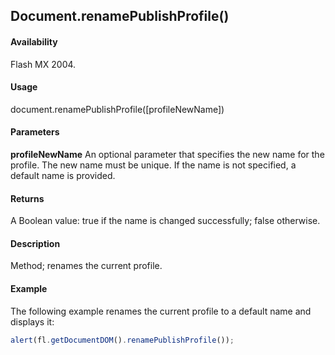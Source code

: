 ## Document.renamePublishProfile()

#### Availability

Flash MX 2004.

#### Usage

document.renamePublishProfile([profileNewName])

#### Parameters

**profileNewName** An optional parameter that specifies the new name for the profile. The new name must be unique. If the name is not specified, a default name is provided.

#### Returns

A Boolean value: true if the name is changed successfully; false otherwise.

#### Description

Method; renames the current profile.

#### Example

The following example renames the current profile to a default name and displays it:
```javascript
alert(fl.getDocumentDOM().renamePublishProfile());

```